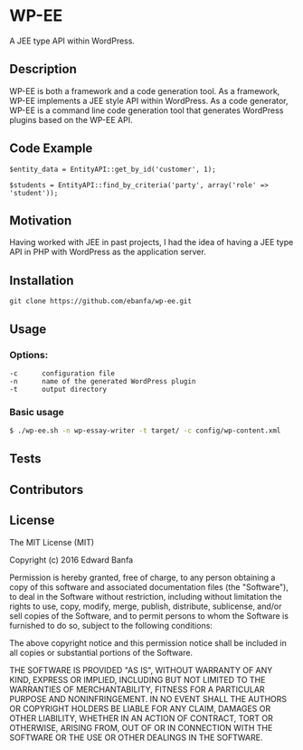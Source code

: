 # WP-EE

A JEE type API within WordPress.

## Description

WP-EE is both a framework and a code generation tool. As a framework, WP-EE implements a JEE style API within WordPress. As a code generator, WP-EE is a command line code generation tool that generates WordPress plugins based on the WP-EE API.

## Code Example

```
$entity_data = EntityAPI::get_by_id('customer', 1);

$students = EntityAPI::find_by_criteria('party', array('role' => 'student'));
```

## Motivation

Having worked with JEE in past projects, I had the idea of having a JEE type API in PHP with WordPress as the application server.

## Installation

```
git clone https://github.com/ebanfa/wp-ee.git

```

## Usage

### Options:

```
-c      configuration file
-n      name of the generated WordPress plugin
-t      output directory
```

### Basic usage

```bash
$ ./wp-ee.sh -n wp-essay-writer -t target/ -c config/wp-content.xml
```

## Tests


## Contributors



## License

The MIT License (MIT)

Copyright (c) 2016 Edward Banfa

Permission is hereby granted, free of charge, to any person obtaining a copy of this software and associated documentation files (the "Software"), to deal in the Software without restriction, including without limitation the rights to use, copy, modify, merge, publish, distribute, sublicense, and/or sell copies of the Software, and to permit persons to whom the Software is furnished to do so, subject to the following conditions:

The above copyright notice and this permission notice shall be included in all copies or substantial portions of the Software.

THE SOFTWARE IS PROVIDED "AS IS", WITHOUT WARRANTY OF ANY KIND, EXPRESS OR IMPLIED, INCLUDING BUT NOT LIMITED TO THE WARRANTIES OF MERCHANTABILITY, FITNESS FOR A PARTICULAR PURPOSE AND NONINFRINGEMENT. IN NO EVENT SHALL THE AUTHORS OR COPYRIGHT HOLDERS BE LIABLE FOR ANY CLAIM, DAMAGES OR OTHER LIABILITY, WHETHER IN AN ACTION OF CONTRACT, TORT OR OTHERWISE, ARISING FROM, OUT OF OR IN CONNECTION WITH THE SOFTWARE OR THE USE OR OTHER DEALINGS IN THE SOFTWARE.
